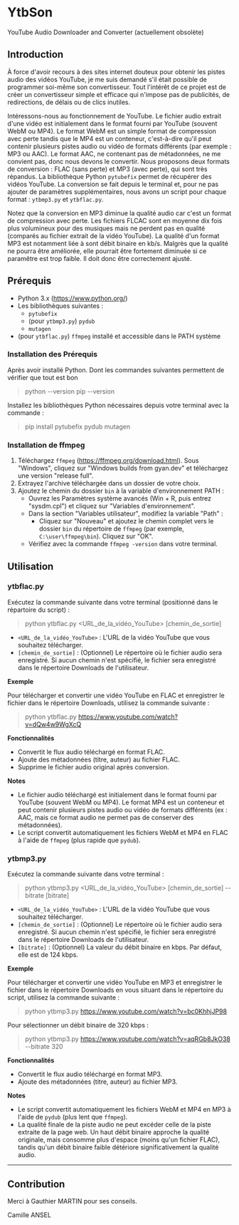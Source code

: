 # YtbSon

YouTube Audio Downloader and Converter (actuellement obsolète)

## Introduction

À force d'avoir recours à des sites internet douteux pour obtenir les pistes audio des vidéos YouTube, je me suis demandé s'il était possible de programmer soi-même son convertisseur. Tout l'intérêt de ce projet est de créer un convertisseur simple et efficace qui n'impose pas de publicités, de redirections, de délais ou de clics inutiles.

Intéressons-nous au fonctionnement de YouTube. Le fichier audio extrait d'une vidéo est initialement dans le format fourni par YouTube (souvent WebM ou MP4). Le format  WebM est un simple format de compression avec perte tandis que le MP4 est un conteneur, c'est-à-dire qu'il peut contenir plusieurs pistes audio ou vidéo de formats différents (par exemple : MP3 ou AAC). Le format AAC, ne contenant pas de métadonnées, ne me convient pas, donc nous devons le convertir. Nous proposons deux formats de conversion : FLAC (sans perte) et MP3 (avec perte), qui sont très répandus. La bibliothèque Python `pytubefix` permet de récupérer des vidéos YouTube. La conversion se fait depuis le terminal et, pour ne pas ajouter de paramètres supplémentaires, nous avons un script pour chaque format : `ytbmp3.py` et `ytbflac.py`. 

Notez que la conversion en MP3 diminue la qualité audio car c'est un format de compression avec perte. Les fichiers FLCAC sont en moyenne dix fois plus volumineux pour des musiques mais ne perdent pas en qualité (comparés au fichier extrait de la vidéo YouTube). La qualité d'un format MP3 est notamment liée à sont débit binaire en kb/s. Malgrès que la qualité ne pourra être améliorée, elle pourrait être fortement diminuée si ce paramêtre est trop faible. Il doit donc être correctement ajusté.

## Prérequis

- Python 3.x (<https://www.python.org/>)
- Les bibliothèques suivantes :
  - `pytubefix`
  - (pour `ytbmp3.py`) `pydub`
  - `mutagen`
- (pour `ytbflac.py`) `ffmpeg` installé et accessible dans le PATH système

### Installation des Prérequis

Après avoir installé Python. Dont les commandes suivantes permettent de vérifier que tout est bon

> python --version
> pip --version

Installez les bibliothèques Python nécessaires depuis votre terminal avec la commande :

> pip install pytubefix pydub mutagen

### Installation de ffmpeg

1. Téléchargez `ffmpeg` (<https://ffmpeg.org/download.html>). Sous "Windows", cliquez sur "Windows builds from gyan.dev" et téléchargez une version "release full".
2. Extrayez l'archive téléchargée dans un dossier de votre choix.
3. Ajoutez le chemin du dossier `bin` à la variable d'environnement PATH :
   - Ouvrez les Paramètres système avancés (Win + R, puis entrez "sysdm.cpl") et cliquez sur "Variables d'environnement".
   - Dans la section "Variables utilisateur", modifiez la variable "Path" :
     - Cliquez sur "Nouveau" et ajoutez le chemin complet vers le dossier `bin` du répertoire de `ffmpeg` (par exemple, `C:\user\ffmpeg\bin`). Cliquez sur "OK".
   - Vérifiez avec la commande `ffmpeg -version` dans votre terminal.


## Utilisation

### ytbflac.py

Exécutez la commande suivante dans votre terminal (positionné dans le répartoire du script) :

> python ytbflac.py <URL_de_la_vidéo_YouTube> [chemin_de_sortie]

- `<URL_de_la_vidéo_YouTube>` : L'URL de la vidéo YouTube que vous souhaitez télécharger.
- `[chemin_de_sortie]` : (Optionnel) Le répertoire où le fichier audio sera enregistré. Si aucun chemin n'est spécifié, le fichier sera enregistré dans le répertoire Downloads de l'utilisateur.

**Exemple**

Pour télécharger et convertir une vidéo YouTube en FLAC et enregistrer le fichier dans le répertoire Downloads, utilisez la commande suivante :

> python ytbflac.py https://www.youtube.com/watch?v=dQw4w9WgXcQ

**Fonctionnalités**

- Convertit le flux audio téléchargé en format FLAC.
- Ajoute des métadonnées (titre, auteur) au fichier FLAC.
- Supprime le fichier audio original après conversion.

**Notes**

- Le fichier audio téléchargé est initialement dans le format fourni par YouTube (souvent WebM ou MP4). Le format MP4 est un conteneur et peut contenir plusieurs pistes audio ou vidéo de formats différents (ex : AAC, mais ce format audio ne permet pas de conserver des métadonnées).
- Le script convertit automatiquement les fichiers WebM et MP4 en FLAC à l'aide de `ffmpeg` (plus rapide que `pydub`).

### ytbmp3.py

Exécutez la commande suivante dans votre terminal :

> python ytbmp3.py <URL_de_la_vidéo_YouTube> [chemin_de_sortie] --bitrate [bitrate]


- `<URL_de_la_vidéo_YouTube>` : L'URL de la vidéo YouTube que vous souhaitez télécharger.
- `[chemin_de_sortie]` : (Optionnel) Le répertoire où le fichier audio sera enregistré. Si aucun chemin n'est spécifié, le fichier sera enregistré dans le répertoire Downloads de l'utilisateur.
- `[bitrate]` : (Optionnel) La valeur du débit binaire en kbps. Par défaut, elle est de 124 kbps.

**Exemple**

Pour télécharger et convertir une vidéo YouTube en MP3 et enregistrer le fichier dans le répertoire Downloads en vous situant dans le répertoire du script, utilisez la commande suivante :

> python ytbmp3.py https://www.youtube.com/watch?v=bc0KhhjJP98


Pour sélectionner un débit binaire de 320 kbps :

> python ytbmp3.py https://www.youtube.com/watch?v=aqRGb8JkO38 --bitrate 320


**Fonctionnalités**

- Convertit le flux audio téléchargé en format MP3.
- Ajoute des métadonnées (titre, auteur) au fichier MP3.

**Notes**

- Le script convertit automatiquement les fichiers WebM et MP4 en MP3 à l'aide de `pydub` (plus lent que `ffmpeg`).
- La qualité finale de la piste audio ne peut excéder celle de la piste extraite de la page web. Un haut débit binaire approche la qualité originale, mais consomme plus d'espace (moins qu'un fichier FLAC), tandis qu'un débit binaire faible détériore significativement la qualité audio.


-------------------------------------------------
## Contribution

Merci à Gauthier MARTIN pour ses conseils.

Camille ANSEL
